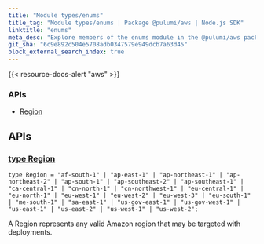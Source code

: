 ```yaml
---
title: "Module types/enums"
title_tag: "Module types/enums | Package @pulumi/aws | Node.js SDK"
linktitle: "enums"
meta_desc: "Explore members of the enums module in the @pulumi/aws package."
git_sha: "6c9e892c504e5708adb0347579e949dcb7a63d45"
block_external_search_index: true
---
```


<!-- WARNING: this page was generated by a tool. Do not edit it by hand. -->
<!-- To change it, please see https://github.com/pulumi/docs/tree/master/tools/tscdocgen. -->

{{< resource-docs-alert "aws" >}}






<h3>APIs</h3>
<ul class="api">
    <li><a href="#Region"><span class="symbol api"></span>Region</a></li>
</ul>




<h2 id="apis">APIs</h2>
<h3 class="pdoc-module-header" id="Region" data-link-title="Region">
    <a href="https://github.com/pulumi/pulumi-aws/blob/6c9e892c504e5708adb0347579e949dcb7a63d45/sdk/nodejs/types/enums/index.ts#L59">
        type <strong>Region</strong>
    </a>
</h3>

<pre class="highlight"><code><span class='kd'>type</span> Region = <span class='s2'>"af-south-1"</span> | <span class='s2'>"ap-east-1"</span> | <span class='s2'>"ap-northeast-1"</span> | <span class='s2'>"ap-northeast-2"</span> | <span class='s2'>"ap-south-1"</span> | <span class='s2'>"ap-southeast-2"</span> | <span class='s2'>"ap-southeast-1"</span> | <span class='s2'>"ca-central-1"</span> | <span class='s2'>"cn-north-1"</span> | <span class='s2'>"cn-northwest-1"</span> | <span class='s2'>"eu-central-1"</span> | <span class='s2'>"eu-north-1"</span> | <span class='s2'>"eu-west-1"</span> | <span class='s2'>"eu-west-2"</span> | <span class='s2'>"eu-west-3"</span> | <span class='s2'>"eu-south-1"</span> | <span class='s2'>"me-south-1"</span> | <span class='s2'>"sa-east-1"</span> | <span class='s2'>"us-gov-east-1"</span> | <span class='s2'>"us-gov-west-1"</span> | <span class='s2'>"us-east-1"</span> | <span class='s2'>"us-east-2"</span> | <span class='s2'>"us-west-1"</span> | <span class='s2'>"us-west-2"</span>;</code></pre>

A Region represents any valid Amazon region that may be targeted with deployments.

